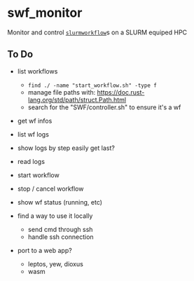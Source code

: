 # swf_monitor

Monitor and control
[`slurmworkflow`](https://github.com/EpiModel/slurmworkflow)s on a SLURM
equiped HPC

## To Do

- list workflows
    - `find ./ -name "start_workflow.sh" -type f`
    - manage file paths with: https://doc.rust-lang.org/std/path/struct.Path.html
    - search for the "SWF/controller.sh" to ensure it's a wf
- get wf infos
- list wf logs
- show logs by step easily get last?
- read logs
- start workflow
- stop / cancel workflow
- show wf status (running, etc)

- find a way to use it locally
    - send cmd through ssh
    - handle ssh connection
- port to a web app?
    - leptos, yew, dioxus
    - wasm
